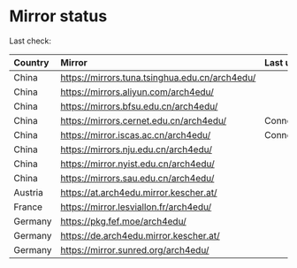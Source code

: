<script src="./time.js"></script>
# Mirror status
Last check: <script type="text/javascript">localize(1709531649.7378907);</script>

|Country|Mirror|Last update|
|:------|:-----|:----------|
|China|https://mirrors.tuna.tsinghua.edu.cn/arch4edu/|<script type="text/javascript">localize(1709490540);</script>|
|China|https://mirrors.aliyun.com/arch4edu/|<script type="text/javascript">localize(1709490540);</script>|
|China|https://mirrors.bfsu.edu.cn/arch4edu/|<script type="text/javascript">localize(1709490540);</script>|
|China|https://mirrors.cernet.edu.cn/arch4edu/|ConnectionError|
|China|https://mirror.iscas.ac.cn/arch4edu/|ConnectionError|
|China|https://mirrors.nju.edu.cn/arch4edu/|<script type="text/javascript">localize(1709490540);</script>|
|China|https://mirror.nyist.edu.cn/arch4edu/|<script type="text/javascript">localize(1709490540);</script>|
|China|https://mirrors.sau.edu.cn/arch4edu/|<script type="text/javascript">localize(1709490540);</script>|
|Austria|https://at.arch4edu.mirror.kescher.at/|<script type="text/javascript">localize(1709490540);</script>|
|France|https://mirror.lesviallon.fr/arch4edu/|<script type="text/javascript">localize(1709490540);</script>|
|Germany|https://pkg.fef.moe/arch4edu/|<script type="text/javascript">localize(1709490540);</script>|
|Germany|https://de.arch4edu.mirror.kescher.at/|<script type="text/javascript">localize(1709490540);</script>|
|Germany|https://mirror.sunred.org/arch4edu/|<script type="text/javascript">localize(1709490540);</script>|

<script src="./tablefilter/tablefilter.js"></script>
<script src="./table.js"></script>